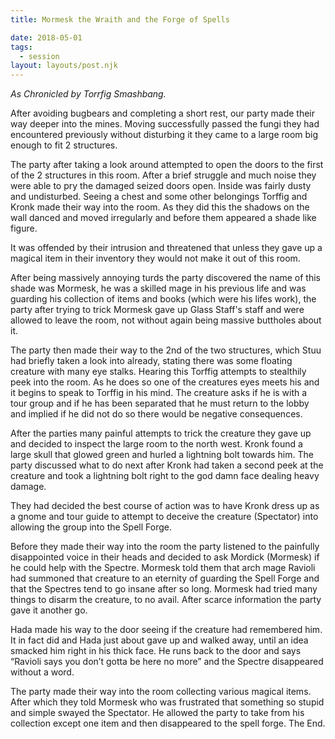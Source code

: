 ```yaml
---
title: Mormesk the Wraith and the Forge of Spells

date: 2018-05-01
tags:
  - session
layout: layouts/post.njk
---
```

_As Chronicled by Torrfig Smashbang._

After avoiding bugbears and completing a short rest, our party made their way deeper into the mines. Moving successfully passed the fungi they had encountered previously without disturbing it they came to a large room big enough to fit 2 structures. 

The party after taking a look around attempted to open the doors to the first of the 2 structures in this room. After a brief struggle and much noise they were able to pry the damaged seized doors open. Inside was fairly dusty and undisturbed. Seeing a chest and some other belongings Torffig and Kronk made their way into the room. As they did this the shadows on the wall danced and moved irregularly and before them appeared a shade like figure. 

It was offended by their intrusion and threatened that unless they gave up a magical item in their inventory they would not make it out of this room. 

After being massively annoying turds the party discovered the name of this shade was Mormesk, he was a skilled mage in his previous life and was guarding his collection of items and books (which were his lifes work), the party after trying to trick Mormesk gave up Glass Staff's staff and were allowed to leave the room, not without again being massive buttholes about it. 

The party then made their way to the 2nd of the two structures, which Stuu had briefly taken a look into already, stating there was some floating creature with many eye stalks. Hearing this Torffig attempts to stealthily peek into the room. As he does so one of the creatures eyes meets his and it begins to speak to Torffig in his mind. The creature asks if he is with a tour group and if he has been separated that he must return to the lobby and implied if he did not do so there would be negative consequences.

After the parties many painful attempts to trick the creature they gave up and decided to inspect the large room to the north west. Kronk found a large skull that glowed green and hurled a lightning bolt towards him. The party discussed what to do next after Kronk had taken a second peek at the creature and took a lightning bolt right to the god damn face dealing heavy damage. 

They had decided the best course of action was to have Kronk dress up as a gnome and tour guide to attempt to deceive the creature (Spectator) into allowing the group into the Spell Forge. 

Before they made their way into the room the party listened to the painfully disappointed voice in their heads and decided to ask Mordick (Mormesk) if he could help with the Spectre. Mormesk told them that arch mage Ravioli had summoned that creature to an eternity of guarding the Spell Forge and that the Spectres tend to go insane after so long. Mormesk had tried many things to disarm the creature, to no avail. After scarce information the party gave it another go.

Hada made his way to the door seeing if the creature had remembered him. It in fact did and Hada just about gave up and walked away, until an idea smacked him right in his thick face. He runs back to the door and says “Ravioli says you don’t gotta be here no more” and the Spectre disappeared without a word.

The party made their way into the room collecting various magical items. After which they told Mormesk who was frustrated that something so stupid and simple swayed the Spectator. He allowed the party to take from his collection except one item and then disappeared to the spell forge. The End.
